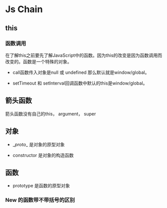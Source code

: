 # Js Chain

## this

### 函数调用

在了解this之前要先了解JavaScript中的函数。因为this的改变是因为函数调用而改变的。函数是一个特殊的对象。

- call函数传入对象是null 或 undefined 那么默认就是window/global。

- setTimeout 和 setInterval回调函数中默认的this是window/global。

## 箭头函数

箭头函数没有自己的this， argument， super

## 对象

- \__proto__ 是对象的原型对象

- constructor 是对象的构造函数

## 函数

- prototype 是函数的原型对象

### New 的函数带不带括号的区别
